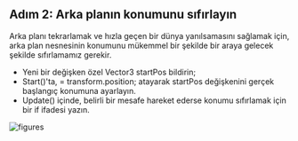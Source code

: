 ## Adım 2: Arka planın konumunu sıfırlayın

Arka planı tekrarlamak ve hızla geçen bir dünya yanılsamasını sağlamak için, arka plan nesnesinin konumunu mükemmel bir şekilde bir araya gelecek şekilde sıfırlamamız gerekir.

- Yeni bir değişken özel Vector3 startPos bildirin;
- Start()'ta, = transform.position; atayarak startPos değişkenini gerçek başlangıç ​​konumuna ayarlayın.
- Update() içinde, belirli bir mesafe hareket ederse konumu sıfırlamak için bir if ifadesi yazın.

![figures]()

